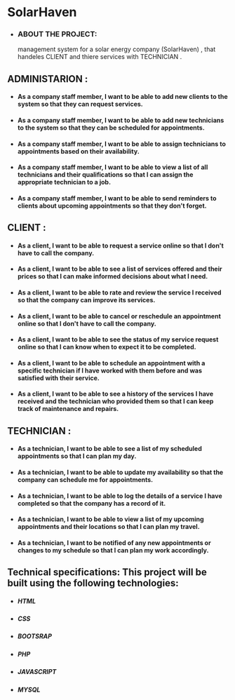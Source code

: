 # SolarHaven 

* ### ABOUT THE PROJECT:

  management system for a solar energy company (SolarHaven) , that handeles CLIENT and thiere services with TECHNICIAN .

 ## ADMINISTARION : 

* #### As a company staff member, I want to be able to add new clients to the system so that they can request services.
* #### As a company staff member, I want to be able to add new technicians to the system so that they can be scheduled for appointments.

* #### As a company staff member, I want to be able to assign technicians to appointments based on their availability.
* #### As a company staff member, I want to be able to view a list of all technicians and their qualifications so that I can assign the appropriate technician to a job.
* #### As a company staff member, I want to be able to send reminders to clients about upcoming appointments so that they don't forget.


 ## CLIENT :

 * #### As a client, I want to be able to request a service online so that I don't have to call the company.
* #### As a client, I want to be able to see a list of services offered and their prices so that I can make informed decisions about what I need.
* #### As a client, I want to be able to rate and review the service I received so that the company can improve its services.
* #### As a client, I want to be able to cancel or reschedule an appointment online so that I don't have to call the company.
* #### As a client, I want to be able to see the status of my service request online so that I can know when to expect it to be completed.
* #### As a client, I want to be able to schedule an appointment with a specific technician if I have worked with them before and was satisfied with their service.
* #### As a client, I want to be able to see a history of the services I have received and the technician who provided them so that I can keep track of maintenance and repairs.


 ## TECHNICIAN : 
* #### As a technician, I want to be able to see a list of my scheduled appointments so that I can plan my day.
* #### As a technician, I want to be able to update my availability so that the company can schedule me for appointments.
* #### As a technician, I want to be able to log the details of a service I have completed so that the company has a record of it.
* #### As a technician, I want to be able to view a list of my upcoming appointments and their locations so that I can plan my travel.
* #### As a technician, I want to be notified of any new appointments or changes to my schedule so that I can plan my work accordingly.  



 ## Technical specifications:  This project will be built using the following technologies:

* ##### HTML
* ##### CSS
* ##### BOOTSRAP
* ##### PHP
* ##### JAVASCRIPT
* ##### MYSQL




